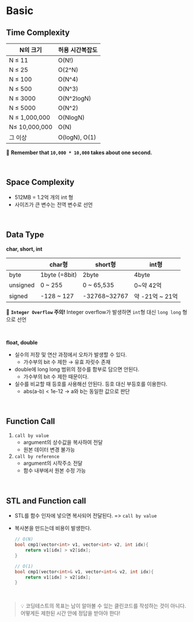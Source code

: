 # Basic

## Time Complexity

| N의 크기      | 허용 시간복잡도 |
| ------------- | --------------- |
| N ≤ 11        | O(N!)           |
| N ≤ 25        | O(2^N)          |
| N ≤ 100       | O(N^4)          |
| N ≤ 500       | O(N^3)          |
| N ≤ 3000      | O(N^2logN)      |
| N ≤ 5000      | O(N^2)          |
| N ≤ 1,000,000 | O(NlogN)        |
| N≤ 10,000,000 | O(N)            |
| 그 이상       | O(logN), O(1)   |

🚀 **Remember that `10,000 * 10,000` takes about one second.**

<br/>

## Space Complexity

- 512MB = 1.2억 개의 int 형
- 사이즈가 큰 변수는 전역 변수로 선언

<br/>

## Data Type

**char, short, int**

|          | char형        | short형      | int형           |
| -------- | ------------- | ------------ | --------------- |
| byte     | 1byte (=8bit) | 2byte        | 4byte           |
| unsigned | 0 ~ 255       | 0 ~ 65,535   | 0~약 42억       |
| signed   | -128 ~ 127    | -32768~32767 | 약 -21억 ~ 21억 |

🚀 **`Integer Overflow` 주의!** Integer overflow가 발생하면 `int`형 대신 `long long` 형으로 선언

<br/>

**float, double**

- 실수의 저장 및 연산 과정에서 오차가 발생할 수 있다.
  - 가수부의 bit 수 제한 → 유효 자릿수 존재
- double에 long long 범위의 정수를 함부로 담으면 안된다.
  - 가수부의 bit 수 제한 때문이다.
- 실수를 비교할 때 등호를 사용해선 안된다. 등호 대신 부등호를 이용한다.
  - abs(a-b) < 1e-12 → a와 b는 동일한 값으로 판단

<br/>

## Function Call

1. `call by value`
   - argument의 상수값을 복사하여 전달
   - 원본 데이터 변경 불가능
2. `call by reference`
   - argument의 시작주소 전달
   - 함수 내부에서 원본 수정 가능

<br/>

## STL and Function call

- STL를 함수 인자에 넣으면 복사되어 전달된다. => `call by value`
- 복사본을 만드는데 비용이 발생한다.

  ```cpp
  // O(N)
  bool cmp1(vector<int> v1, vector<int> v2, int idx){
      return v1[idx] > v2[idx];
  }

  // O(1)
  bool cmp1(vector<int>& v1, vector<int>& v2, int idx){
      return v1[idx] > v2[idx];
  }
  ```

<br/>

> 💡 코딩테스트의 목표는 남이 알아볼 수 있는 클린코드를 작성하는 것이 아니다. 어떻게든 제한된 시간 안에 정답을 받아야 한다!
